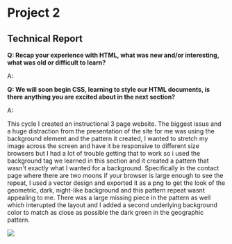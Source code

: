 
<h1>Project 2</h1>
  <h2>Technical Report</h2>


<b>Q: Recap your experience with HTML, what was new and/or interesting, what was old or difficult to learn?</b>

A:

<b>Q: We will soon begin CSS, learning to style our HTML documents, is there anything you are excited about in the next section? </b>

A:

This cycle I created an instructional 3 page website. The biggest issue and a huge distraction from the presentation of the site for me was using the background element and the pattern it created, I wanted to stretch my image across the screen and have it be responsive to different size browsers but I had a lot of trouble getting that to work so i used the background tag we learned in this section and it created a pattern that wasn't exactly what I wanted for a background. Specifically in the contact page where there are two moons if your browser is large enough to see the repeat, I used a vector design and exported it as a png to get the look of the geometric, dark, night-like background and this pattern repeat wasnt appealing to me. There was a
large missing piece in the pattern as well which interupted the layout and I added a second underlying background color to match as close as possible
the dark green in the geographic pattern.

<img src="./Images/progress.png" />
